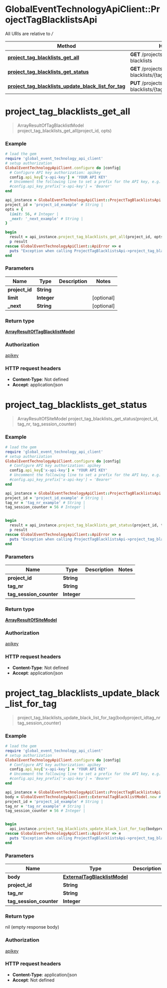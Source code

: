 # GlobalEventTechnologyApiClient::ProjectTagBlacklistsApi

All URIs are relative to */*

Method | HTTP request | Description
------------- | ------------- | -------------
[**project_tag_blacklists_get_all**](ProjectTagBlacklistsApi.md#project_tag_blacklists_get_all) | **GET** /projects/{projectId}/tag-blacklists | 
[**project_tag_blacklists_get_status**](ProjectTagBlacklistsApi.md#project_tag_blacklists_get_status) | **GET** /projects/{projectId}/tag-blacklists/{tagNr}/{tagSessionCounter} | 
[**project_tag_blacklists_update_black_list_for_tag**](ProjectTagBlacklistsApi.md#project_tag_blacklists_update_black_list_for_tag) | **PUT** /projects/{projectId}/tag-blacklists/{tagNr}/{tagSessionCounter} | 

# **project_tag_blacklists_get_all**
> ArrayResultOfTagBlacklistModel project_tag_blacklists_get_all(project_id, opts)



### Example
```ruby
# load the gem
require 'global_event_technology_api_client'
# setup authorization
GlobalEventTechnologyApiClient.configure do |config|
  # Configure API key authorization: apikey
  config.api_key['x-api-key'] = 'YOUR API KEY'
  # Uncomment the following line to set a prefix for the API key, e.g. 'Bearer' (defaults to nil)
  #config.api_key_prefix['x-api-key'] = 'Bearer'
end

api_instance = GlobalEventTechnologyApiClient::ProjectTagBlacklistsApi.new
project_id = 'project_id_example' # String | 
opts = { 
  limit: 56, # Integer | 
  _next: '_next_example' # String | 
}

begin
  result = api_instance.project_tag_blacklists_get_all(project_id, opts)
  p result
rescue GlobalEventTechnologyApiClient::ApiError => e
  puts "Exception when calling ProjectTagBlacklistsApi->project_tag_blacklists_get_all: #{e}"
end
```

### Parameters

Name | Type | Description  | Notes
------------- | ------------- | ------------- | -------------
 **project_id** | **String**|  | 
 **limit** | **Integer**|  | [optional] 
 **_next** | **String**|  | [optional] 

### Return type

[**ArrayResultOfTagBlacklistModel**](ArrayResultOfTagBlacklistModel.md)

### Authorization

[apikey](../README.md#apikey)

### HTTP request headers

 - **Content-Type**: Not defined
 - **Accept**: application/json



# **project_tag_blacklists_get_status**
> ArrayResultOfSiteModel project_tag_blacklists_get_status(project_id, tag_nr, tag_session_counter)



### Example
```ruby
# load the gem
require 'global_event_technology_api_client'
# setup authorization
GlobalEventTechnologyApiClient.configure do |config|
  # Configure API key authorization: apikey
  config.api_key['x-api-key'] = 'YOUR API KEY'
  # Uncomment the following line to set a prefix for the API key, e.g. 'Bearer' (defaults to nil)
  #config.api_key_prefix['x-api-key'] = 'Bearer'
end

api_instance = GlobalEventTechnologyApiClient::ProjectTagBlacklistsApi.new
project_id = 'project_id_example' # String | 
tag_nr = 'tag_nr_example' # String | 
tag_session_counter = 56 # Integer | 


begin
  result = api_instance.project_tag_blacklists_get_status(project_id, tag_nr, tag_session_counter)
  p result
rescue GlobalEventTechnologyApiClient::ApiError => e
  puts "Exception when calling ProjectTagBlacklistsApi->project_tag_blacklists_get_status: #{e}"
end
```

### Parameters

Name | Type | Description  | Notes
------------- | ------------- | ------------- | -------------
 **project_id** | **String**|  | 
 **tag_nr** | **String**|  | 
 **tag_session_counter** | **Integer**|  | 

### Return type

[**ArrayResultOfSiteModel**](ArrayResultOfSiteModel.md)

### Authorization

[apikey](../README.md#apikey)

### HTTP request headers

 - **Content-Type**: Not defined
 - **Accept**: application/json



# **project_tag_blacklists_update_black_list_for_tag**
> project_tag_blacklists_update_black_list_for_tag(bodyproject_idtag_nrtag_session_counter)



### Example
```ruby
# load the gem
require 'global_event_technology_api_client'
# setup authorization
GlobalEventTechnologyApiClient.configure do |config|
  # Configure API key authorization: apikey
  config.api_key['x-api-key'] = 'YOUR API KEY'
  # Uncomment the following line to set a prefix for the API key, e.g. 'Bearer' (defaults to nil)
  #config.api_key_prefix['x-api-key'] = 'Bearer'
end

api_instance = GlobalEventTechnologyApiClient::ProjectTagBlacklistsApi.new
body = GlobalEventTechnologyApiClient::ExternalTagBlacklistModel.new # ExternalTagBlacklistModel | 
project_id = 'project_id_example' # String | 
tag_nr = 'tag_nr_example' # String | 
tag_session_counter = 56 # Integer | 


begin
  api_instance.project_tag_blacklists_update_black_list_for_tag(bodyproject_idtag_nrtag_session_counter)
rescue GlobalEventTechnologyApiClient::ApiError => e
  puts "Exception when calling ProjectTagBlacklistsApi->project_tag_blacklists_update_black_list_for_tag: #{e}"
end
```

### Parameters

Name | Type | Description  | Notes
------------- | ------------- | ------------- | -------------
 **body** | [**ExternalTagBlacklistModel**](ExternalTagBlacklistModel.md)|  | 
 **project_id** | **String**|  | 
 **tag_nr** | **String**|  | 
 **tag_session_counter** | **Integer**|  | 

### Return type

nil (empty response body)

### Authorization

[apikey](../README.md#apikey)

### HTTP request headers

 - **Content-Type**: application/json
 - **Accept**: Not defined



